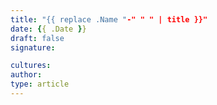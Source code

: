 ```yaml
---
title: "{{ replace .Name "-" " " | title }}"
date: {{ .Date }}
draft: false
signature: 

cultures: 
author:
type: article 
---
```


